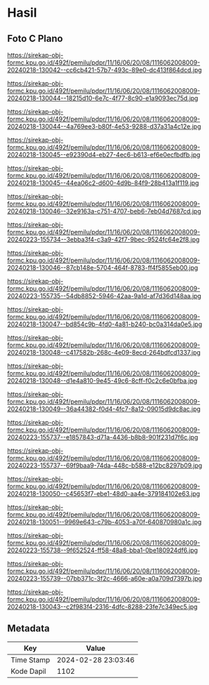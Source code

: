# Hasil

## Foto C Plano

https://sirekap-obj-formc.kpu.go.id/492f/pemilu/pdpr/11/16/06/20/08/1116062008009-20240218-130042--cc6cb421-57b7-493c-89e0-dc413f864dcd.jpg

https://sirekap-obj-formc.kpu.go.id/492f/pemilu/pdpr/11/16/06/20/08/1116062008009-20240218-130044--18215d10-6e7c-4f77-8c90-e1a9093ec75d.jpg

https://sirekap-obj-formc.kpu.go.id/492f/pemilu/pdpr/11/16/06/20/08/1116062008009-20240218-130044--4a769ee3-b80f-4e53-9288-d37a31a4c12e.jpg

https://sirekap-obj-formc.kpu.go.id/492f/pemilu/pdpr/11/16/06/20/08/1116062008009-20240218-130045--e92390d4-eb27-4ec6-b613-ef6e0ecfbdfb.jpg

https://sirekap-obj-formc.kpu.go.id/492f/pemilu/pdpr/11/16/06/20/08/1116062008009-20240218-130045--44ea06c2-d600-4d9b-84f9-28b413a1f119.jpg

https://sirekap-obj-formc.kpu.go.id/492f/pemilu/pdpr/11/16/06/20/08/1116062008009-20240218-130046--32e9163a-c751-4707-beb6-7eb04d7687cd.jpg

https://sirekap-obj-formc.kpu.go.id/492f/pemilu/pdpr/11/16/06/20/08/1116062008009-20240223-155734--3ebba3f4-c3a9-42f7-9bec-9524fc64e2f8.jpg

https://sirekap-obj-formc.kpu.go.id/492f/pemilu/pdpr/11/16/06/20/08/1116062008009-20240218-130046--87cb148e-5704-464f-8783-ff4f5855eb00.jpg

https://sirekap-obj-formc.kpu.go.id/492f/pemilu/pdpr/11/16/06/20/08/1116062008009-20240223-155735--54db8852-5946-42aa-9a1d-af7d36d148aa.jpg

https://sirekap-obj-formc.kpu.go.id/492f/pemilu/pdpr/11/16/06/20/08/1116062008009-20240218-130047--bd854c9b-4fd0-4a81-b240-bc0a314da0e5.jpg

https://sirekap-obj-formc.kpu.go.id/492f/pemilu/pdpr/11/16/06/20/08/1116062008009-20240218-130048--c417582b-268c-4e09-8ecd-264bdfcd1337.jpg

https://sirekap-obj-formc.kpu.go.id/492f/pemilu/pdpr/11/16/06/20/08/1116062008009-20240218-130048--d1e4a810-9e45-49c6-8cff-f0c2c6e0bfba.jpg

https://sirekap-obj-formc.kpu.go.id/492f/pemilu/pdpr/11/16/06/20/08/1116062008009-20240218-130049--36a44382-f0d4-4fc7-8a12-09015d9dc8ac.jpg

https://sirekap-obj-formc.kpu.go.id/492f/pemilu/pdpr/11/16/06/20/08/1116062008009-20240223-155737--e1857843-d71a-4436-b8b8-901f231d7f6c.jpg

https://sirekap-obj-formc.kpu.go.id/492f/pemilu/pdpr/11/16/06/20/08/1116062008009-20240223-155737--69f9baa9-74da-448c-b588-e12bc8297b09.jpg

https://sirekap-obj-formc.kpu.go.id/492f/pemilu/pdpr/11/16/06/20/08/1116062008009-20240218-130050--c45653f7-ebe1-48d0-aa4e-379184102e63.jpg

https://sirekap-obj-formc.kpu.go.id/492f/pemilu/pdpr/11/16/06/20/08/1116062008009-20240218-130051--9969e643-c79b-4053-a70f-640870980a1c.jpg

https://sirekap-obj-formc.kpu.go.id/492f/pemilu/pdpr/11/16/06/20/08/1116062008009-20240223-155738--9f652524-ff58-48a8-bba1-0be180924df6.jpg

https://sirekap-obj-formc.kpu.go.id/492f/pemilu/pdpr/11/16/06/20/08/1116062008009-20240223-155739--07bb371c-3f2c-4666-a60e-a0a709d7397b.jpg

https://sirekap-obj-formc.kpu.go.id/492f/pemilu/pdpr/11/16/06/20/08/1116062008009-20240218-130043--c2f983f4-2316-4dfc-8288-23fe7c349ec5.jpg


## Metadata

| Key        | Value               |
| ---------- | ------------------- |
| Time Stamp | 2024-02-28 23:03:46 |
| Kode Dapil | 1102                |



